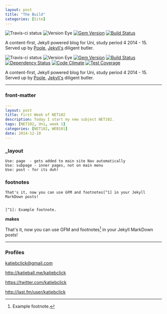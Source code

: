 ```yaml
---
layout: post
title: "The Build"
categories: [Site]
---
```


![Travis-ci status](http://travis-ci.org/roachhd/uni.svg?gh-pages=42917270)
![Version Eye](http://badge.fury.io/gh/roachhd%2Funi.svg)
[![Gem Version](https://badge.fury.io/rb/github-pages.svg)](http://badge.fury.io/rb/github-pages) [![Build Status](https://travis-ci.org/github/pages-gem.svg?branch=master)](https://travis-ci.org/github/pages-gem)

A content-first, Jekyll powered blog for Uni, study period 4 2014 - 15.
Served up by [Poole](http://getpoole.com/), [Jekyll's](http://jekyllrb.com/) diligent butler.

![Travis-ci status](http://travis-ci.org/roachhd/uni.svg?gh-pages=42917270)
![Version Eye](http://badge.fury.io/gh/roachhd%2Funi.svg)
[![Gem Version](https://badge.fury.io/rb/github-pages.svg)](http://badge.fury.io/rb/github-pages) [![Build Status](https://travis-ci.org/github/pages-gem.svg?branch=master)](https://travis-ci.org/github/pages-gem) [![Dependency Status](https://www.versioneye.com/user/projects/548bec16dd709d2cfc000096/badge.svg?style=flat)](https://www.versioneye.com/user/projects/548bec16dd709d2cfc000096) [![Code Climate](https://codeclimate.com/github/roachhd/uni/badges/gpa.svg)](https://codeclimate.com/github/roachhd/uni) [![Test Coverage](https://codeclimate.com/github/roachhd/uni/badges/coverage.svg)](https://codeclimate.com/github/roachhd/uni)

A content-first, Jekyll powered blog for Uni, study period 4 2014 - 15.
Served up by [Poole](http://getpoole.com/), [Jekyll's](http://jekyllrb.com/) diligent butler.


---

### front-matter

```yaml
---
layout: post
title: First Week of NET102
description: Today I start my new subject NET102.
tags: [NET102, Uni, week 1]
categories: [NET102, WEB101]
date: 2014-12-10
---
```
### _layout

```
Use: page  - gets added to main site Nav automatically
Use: subpage - inner pages, not on main menu
Use: post - for its duh!
```

### footnotes
```
That's it, now you can use GFM and footnotes[^1] in your Jekyll MarkDown posts!


[^1]: Example footnote.
```

**makes**

That's it, now you can use GFM and footnotes[^1] in your Jekyll MarkDown posts!


[^1]: Example footnote.


---

### Profiles

katiebclick@gmail.com

http://katieball.me/katiebclick

https://twitter.com/katiebclick

http://last.fm/user/katiebclick


